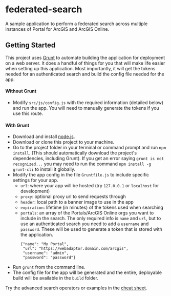 # federated-search
A sample application to perform a federated search across multiple instances of Portal for ArcGIS and ArcGIS Online.

## Getting Started
This project uses [Grunt](http://gruntjs.com/) to automate building the application for deployment on a web server. It does a handful of things for you that will make life easier when setting up this application. Most importantly, it will get the tokens needed for an authenticated search and build the config file needed for the app.
#### Without Grunt
  * Modify  `src/js/config.js` with the required information (detailed below) and run the app. You will need to manually generate the tokens if you use this route. 

#### With Grunt
  * Download and install [node.js](http://nodejs.org/).
  * Download or clone this project to your machine.
  * Go to the project folder in your terminal or command prompt and run `npm install`. (This should automatically download the project's dependencies, including Grunt). If you get an error saying `grunt is not recognized...` you may need to run the command `npm install -g grunt-cli` to install it globally.
  * Modify the app config in the file `Gruntfile.js` to include specific settings for your app.
    * `url`: where your app will be hosted (try `127.0.0.1` or `localhost` for development)
    * `proxy`: optional proxy url to send requests through
    * `header`: local path to a banner image to use in the app
    * `expiration`: lifetime (in minutes) of the tokens used when searching
    * `portals`: an array of the Portals/ArcGIS Online orgs you want to include in the search. The only required info is `name` and `url`, but to use an authenticated search you need to add a `username` and `password`. These will be used to generate a token that is stored with the application.
      ```
      {"name": "My Portal",
       "url": "https://webadaptor.domain.com/arcgis",
       "username": "admin",
       "password": "password"}
      
      ```
  * Run `grunt` from the command line.
  * The config file for the app will be generated and the entire, deployable build will be available in the `build` folder.

Try the advanced search operators or examples in the [cheat sheet](search-cheat-sheet.md).